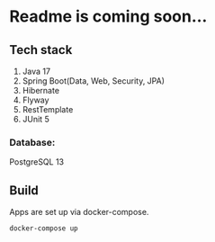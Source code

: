 # Readme is coming soon...  
## Tech stack  
1. Java 17  
2. Spring Boot(Data, Web, Security, JPA)  
3. Hibernate  
4. Flyway  
5. RestTemplate  
6. JUnit 5  
### Database:  
PostgreSQL 13  
## Build
Apps are set up via docker-compose.  
```bash
docker-compose up
```


